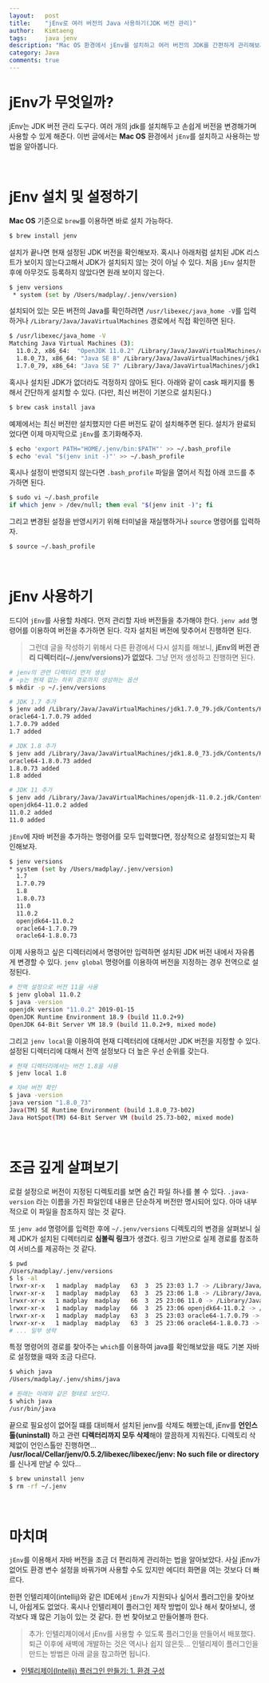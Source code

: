 ```yaml
---
layout:   post
title:    "jEnv로 여러 버전의 Java 사용하기(JDK 버전 관리)"
author:   Kimtaeng
tags: 	  java jenv
description: "Mac OS 환경에서 jEnv를 설치하고 여러 버전의 JDK를 간편하게 관리해보자."
category: Java
comments: true
---
```


# jEnv가 무엇일까?
jEnv는 JDK 버전 관리 도구다. 여러 개의 jdk를 설치해두고 손쉽게 버전을 변경해가며 사용할 수 있게 해준다.
이번 글에서는 **Mac OS** 환경에서 `jEnv`를 설치하고 사용하는 방법을 알아봅니다. 

<br>

# jEnv 설치 및 설정하기
**Mac OS** 기준으로 `brew`를 이용하면 바로 설치 가능하다.

```bash
$ brew install jenv
```

설치가 끝나면 현재 설정된 JDK 버전을 확인해보자. 혹시나 아래처럼 설치된 JDK 리스트가 보이지 않는다고해서 JDK가 설치되지 않는 것이 아닐 수 있다.
처음 `jEnv` 설치한 후에 아무것도 등록하지 않았다면 원래 보이지 않는다.

```bash
$ jenv versions
 * system (set by /Users/madplay/.jenv/version) 
```

설치되어 있는 모든 버전의 Java를 확인하려면 `/usr/libexec/java_home -V`를 입력하거나 `/Library/Java/JavaVirtualMachines` 경로에서
직접 확인하면 된다.

```bash
$ /usr/libexec/java_home -V
Matching Java Virtual Machines (3):
  11.0.2, x86_64:  "OpenJDK 11.0.2"	/Library/Java/JavaVirtualMachines/openjdk-11.0.2.jdk/Contents/Home
  1.8.0_73, x86_64: "Java SE 8"	/Library/Java/JavaVirtualMachines/jdk1.8.0_73.jdk/Contents/Home
  1.7.0_79, x86_64:	"Java SE 7"	/Library/Java/JavaVirtualMachines/jdk1.7.0_79.jdk/Contents/Home
```

혹시나 설치된 JDK가 없더라도 걱정하지 않아도 된다. 아래와 같이 cask 패키지를 통해서 간단하게 설치할 수 있다.
(다만, 최신 버전이 기본으로 설치된다.)

```bash
$ brew cask install java
```

예제에서는 최신 버전만 설치했지만 다른 버전도 같이 설치해주면 된다. 설치가 완료되었다면 이제 마지막으로 `jEnv`를 초기화해주자.

```bash
$ echo 'export PATH="HOME/.jenv/bin:$PATH"' >> ~/.bash_profile
$ echo 'eval "$(jenv init -)"' >> ~/.bash_profile
```

혹시나 설정이 반영되지 않는다면 `.bash_profile` 파일을 열어서 직접 아래 코드를 추가하면 된다.

```bash
$ sudo vi ~/.bash_profile
if which jenv > /dev/null; then eval "$(jenv init -)"; fi
```

그리고 변경된 설정을 반영시키기 위해 터미널을 재실행하거나 `source` 명령어를 입력하자.

```bash
$ source ~/.bash_profile
```

<br>

# jEnv 사용하기
드디어 `jEnv`를 사용할 차례다. 먼저 관리할 자바 버전들을 추가해야 한다. `jenv add` 명령어를 이용하여 버전을 추가하면 된다.
각자 설치된 버전에 맞추어서 진행하면 된다.

> 그런데 글을 작성하기 위해서 다른 환경에서 다시 설치를 해보니, **jEnv의 버전 관리 디렉터리(~/.jenv/versions)가 없었다.**
그냥 먼저 생성하고 진행하면 된다.

```bash
# jenv의 관련 디렉터리 먼저 생성
# -p는 현재 없는 하위 경로까지 생성하는 옵션
$ mkdir -p ~/.jenv/versions

# JDK 1.7 추가
$ jenv add /Library/Java/JavaVirtualMachines/jdk1.7.0_79.jdk/Contents/Home/
oracle64-1.7.0.79 added
1.7.0.79 added
1.7 added

# JDK 1.8 추가
$ jenv add /Library/Java/JavaVirtualMachines/jdk1.8.0_73.jdk/Contents/Home/
oracle64-1.8.0.73 added
1.8.0.73 added
1.8 added

# JDK 11 추가
$ jenv add /Library/Java/JavaVirtualMachines/openjdk-11.0.2.jdk/Contents/Home/
openjdk64-11.0.2 added
11.0.2 added
11.0 added
```

`jEnv`에 자바 버전을 추가하는 명령어를 모두 입력했다면, 정상적으로 설정되었는지 확인해보자.

```bash
$ jenv versions
* system (set by /Users/madplay/.jenv/version)
  1.7
  1.7.0.79
  1.8
  1.8.0.73
  11.0
  11.0.2
  openjdk64-11.0.2
  oracle64-1.7.0.79
  oracle64-1.8.0.73
```

이제 사용하고 싶은 디렉터리에서 명령어만 입력하면 설치된 JDK 버전 내에서 자유롭게 변경할 수 있다.
`jenv global` 명령어를 이용하여 버전을 지정하는 경우 전역으로 설정된다.

```bash
# 전역 설정으로 버전 11을 사용
$ jenv global 11.0.2
$ java -version
openjdk version "11.0.2" 2019-01-15
OpenJDK Runtime Environment 18.9 (build 11.0.2+9)
OpenJDK 64-Bit Server VM 18.9 (build 11.0.2+9, mixed mode)
```

그리고 `jenv local`을 이용하여 현재 디렉터리에 대해서만 JDK 버전을 지정할 수 있다.
설정된 디렉터리에 대해서 전역 설정보다 더 높은 우선 순위를 갖는다.

```bash
# 현재 디렉터리에서는 버전 1.8을 사용
$ jenv local 1.8

# 자바 버전 확인
$ java -version
java version "1.8.0_73"
Java(TM) SE Runtime Environment (build 1.8.0_73-b02)
Java HotSpot(TM) 64-Bit Server VM (build 25.73-b02, mixed mode)
```

<br>

# 조금 깊게 살펴보기
로컬 설정으로 버전이 지정된 디렉토리를 보면 숨긴 파일 하나를 볼 수 있다. `.java-version` 라는 이름을 가진 파일인데
내용은 단순하게 버전만 명시되어 있다. 아마 내부적으로 이 파일을 참조하지 않는 것 같다.

또 `jenv add` 명령어를 입력한 후에 `~/.jenv/versions` 디렉토리의 변경을 살펴보니 실제 JDK가 설치된 디렉터리로 **심볼릭 링크**가 생겼다.
링크 기반으로 실제 경로를 참조하여 서비스를 제공하는 것 같다.

```bash
$ pwd
/Users/madplay/.jenv/versions
$ ls -al
lrwxr-xr-x   1 madplay  madplay   63  3  25 23:03 1.7 -> /Library/Java/JavaVirtualMachines/jdk1.7.0_79.jdk/Contents/Home
lrwxr-xr-x   1 madplay  madplay   63  3  25 23:06 1.8 -> /Library/Java/JavaVirtualMachines/jdk1.8.0_73.jdk/Contents/Home
lrwxr-xr-x   1 madplay  madplay   66  3  25 23:06 11.0 -> /Library/Java/JavaVirtualMachines/openjdk-11.0.2.jdk/Contents/Home
lrwxr-xr-x   1 madplay  madplay   66  3  25 23:06 openjdk64-11.0.2 -> /Library/Java/JavaVirtualMachines/openjdk-11.0.2.jdk/Contents/Home
lrwxr-xr-x   1 madplay  madplay   63  3  25 23:03 oracle64-1.7.0.79 -> /Library/Java/JavaVirtualMachines/jdk1.7.0_79.jdk/Contents/Home
lrwxr-xr-x   1 madplay  madplay   63  3  25 23:06 oracle64-1.8.0.73 -> /Library/Java/JavaVirtualMachines/jdk1.8.0_73.jdk/Contents/Home
# ... 일부 생략
```

특정 명령어의 경로를 찾아주는 `which`를 이용하여 java를 확인해보았을 때도 기본 자바로 설정했을 때와 조금 다르다.

```bash
$ which java
/Users/madplay/.jenv/shims/java

# 원래는 아래와 같은 형태로 보인다.
$ which java
/usr/bin/java
```

끝으로 필요성이 없어질 떄를 대비해서 설치된 jenv를 삭제도 해봤는데, jEnv를 **언인스톨(uninstall)** 하고 관련 **디렉터리까지 모두 삭제**해야
깔끔하게 지워진다. 디렉토리 삭제없이 언인스톨만 진행하면...
**/usr/local/Cellar/jenv/0.5.2/libexec/libexec/jenv: No such file or directory**를 신나게 만날 수 있다...

```bash
$ brew uninstall jenv
$ rm -rf ~/.jenv
```

<br>

# 마치며
`jEnv`를 이용해서 자바 버전을 조금 더 편리하게 관리하는 법을 알아보았다. 사실 jEnv가 없어도 환경 변수 설정을 바꿔가며 사용할 수도 있지만
에디터 화면을 여는 것보다 더 빠르다.

한편 인텔리제이(intellij)와 같은 IDE에서 `jEnv`가 지원되나 싶어서 플러그인을 찾아보니, 아쉽게도 없었다.
혹시나 인텔리제이 플러그인 제작 방법이 있나 해서 찾아보니, 생각보다 꽤 많은 기능이 있는 것 같다. 한 번 찾아보고 만들어볼까 한다.

> 추가: 인텔리제이에서 jEnv를 사용할 수 있도록 플러그인을 만들어서 배포했다. 퇴근 이후에 새벽에 개발하는 것은 역시나 쉽지 않은듯...
> 인텔리제이 플러그인을 만드는 방법은 아래 글을 참고하면 됩니다.

- <a href="/post/creating-intellij-plugin-project" target="_blank">인텔리제이(Intellij) 플러그인 만들기: 1. 환경 구성</a>